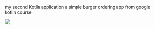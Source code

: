 my second Kotlin application 
a simple burger ordering app from google kotlin course

![](https://firebasestorage.googleapis.com/v0/b/pager-3c967.appspot.com/o/kotlin%20burger%20ordering%20application.png?alt=media&token=6eaf0b45-3579-401a-949c-7463793d2e67)
